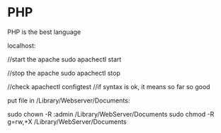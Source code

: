 # PHP
PHP is the best language


localhost:

//start the apache
sudo apachectl start

//stop the apache
sudo apachectl stop


//check 
apachectl configtest
//if syntax is ok,  it means so far so good



put file in /Library/Webserver/Documents:

sudo chown -R :admin /Library/WebServer/Documents
sudo chmod -R g=rw,+X /Library/WebServer/Documents
